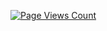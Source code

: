 [![Page Views Count](https://badges.toozhao.com/badges/01HA6Z0KP73PPXRJ71JYD6WBGE/green.svg)](https://badges.toozhao.com/stats/01HA6Z0KP73PPXRJ71JYD6WBGE "Get your own page views count badge on badges.toozhao.com")
